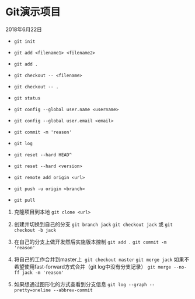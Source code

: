 # Git演示项目

2018年6月22日

- `git init`
- `git add <filename1> <filename2>`
- `git add .`
- `git checkout -- <filename>`
- `git checkout -- .`
- `git status`
- `git config --global user.name <username>`
- `git config --global user.email <email>`
- `git commit -m 'reason'`
- `git log`
- `git reset --hard HEAD^`
- `git reset --hard <version>`

- `git remote add origin <url>`
- `git push -u origin <branch>`
- `git pull`


1. 克隆项目到本地
`git clone <url>`
  
2. 创建并切换到自己的分支
`git branch jack`
`git checkout jack`
或
`git checkout -b jack`

3. 在自己的分支上做开发然后实施版本控制
`git add .`
`git commit -m 'reason'`

4. 将自己的工作合并到master上 
`git checkout master`
`git merge jack`
如果不希望使用fast-forward方式合并（git log中没有分支记录）
`git merge --no-ff jack -m 'reason'`

5. 如果想通过图形化的方式查看到分支信息
`git log --graph --pretty=oneline --abbrev-commit`
